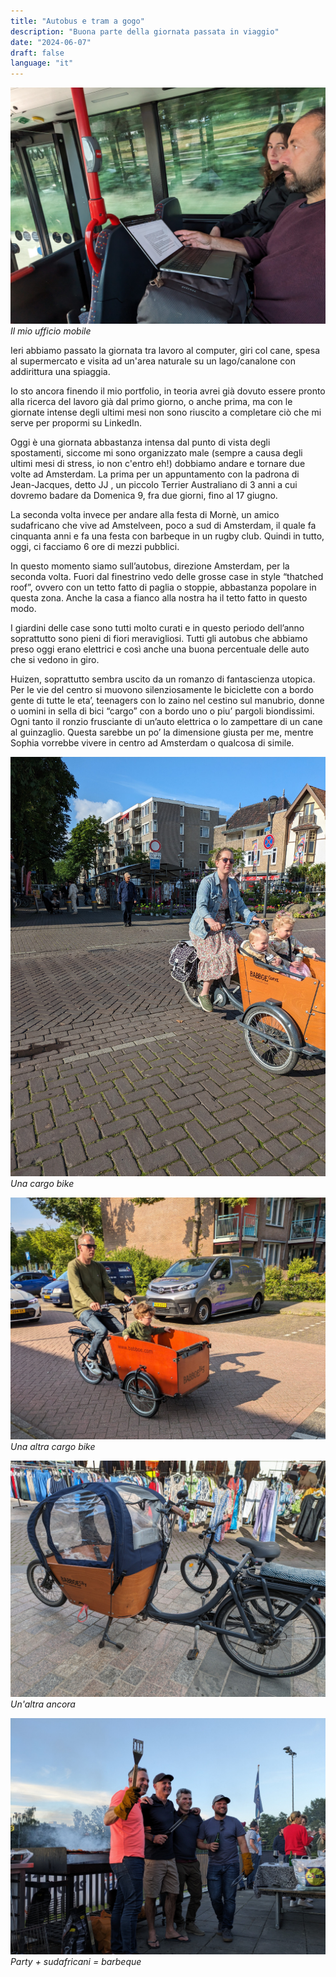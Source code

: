 ```yaml
---
title: "Autobus e tram a gogo"
description: "Buona parte della giornata passata in viaggio"
date: "2024-06-07"
draft: false
language: "it"
---
```


![Lavorando sul mio laptop in autobus](../../../../assets/images/post-3/pic-1.jpg)
_Il mio ufficio mobile_

Ieri abbiamo passato la giornata tra lavoro al computer, giri col cane, spesa al supermercato e visita ad un'area naturale su un lago/canalone con addirittura una spiaggia.

Io sto ancora finendo il mio portfolio, in teoria avrei già dovuto essere pronto alla ricerca del lavoro già dal primo giorno, o anche prima, ma con le giornate intense degli ultimi mesi non sono riuscito a completare ciò che mi serve per propormi su LinkedIn.

Oggi è una giornata abbastanza intensa dal punto di vista degli spostamenti, siccome mi sono organizzato male (sempre a causa degli ultimi mesi di stress, io non c'entro eh!) dobbiamo andare e tornare due volte ad Amsterdam. La prima per un appuntamento con la padrona di Jean-Jacques, detto JJ , un piccolo Terrier Australiano di 3 anni a cui dovremo badare da Domenica 9, fra due giorni, fino al 17 giugno.

La seconda volta invece per andare alla festa di Mornè, un amico sudafricano che vive ad Amstelveen, poco a sud di Amsterdam, il quale fa cinquanta anni e fa una festa con barbeque in un rugby club.
Quindi in tutto, oggi, ci facciamo 6 ore di mezzi pubblici.

In questo momento siamo sull’autobus, direzione Amsterdam, per la seconda volta. Fuori dal finestrino vedo delle grosse case in style “thatched roof”, ovvero con un tetto fatto di paglia o stoppie, abbastanza popolare in questa zona. Anche la casa a fianco alla nostra ha il tetto fatto in questo modo.

I giardini delle case sono tutti molto curati e in questo periodo dell’anno soprattutto sono pieni di fiori meravigliosi.
Tutti gli autobus che abbiamo preso oggi erano elettrici e così anche una buona percentuale delle auto che si vedono in giro.

Huizen, soprattutto sembra uscito da un romanzo di fantascienza utopica. Per le vie del centro si muovono silenziosamente le biciclette con a bordo gente di tutte le eta’, teenagers con lo zaino nel cestino sul manubrio, donne o uomini in sella di bici “cargo” con a bordo uno o piu’ pargoli biondissimi. Ogni tanto il ronzio frusciante di un’auto elettrica o lo zampettare di un cane al guinzaglio.
Questa sarebbe un po’ la dimensione giusta per me, mentre Sophia vorrebbe vivere in centro ad Amsterdam o qualcosa di simile.

![Cargo bike con due bambini](../../../../assets/images/post-3/pic-2.jpg)
_Una cargo bike_

![Cargo bike con un bambino](../../../../assets/images/post-3/pic-3.jpg)
_Una altra cargo bike_

![Cargo bike parcheggiata](../../../../assets/images/post-3/pic-4.jpg)
_Un'altra ancora_

![Uomini sorridenti in posa davanti ad un barbeque](../../../../assets/images/post-3/pic-5.jpg)
_Party + sudafricani = barbeque_
